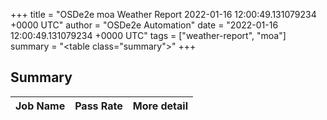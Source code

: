+++
title = "OSDe2e moa Weather Report 2022-01-16 12:00:49.131079234 +0000 UTC"
author = "OSDe2e Automation"
date = "2022-01-16 12:00:49.131079234 +0000 UTC"
tags = ["weather-report", "moa"]
summary = "<table class=\"summary\"></table>"
+++
## Summary

| Job Name | Pass Rate | More detail |
|----------|-----------|-------------|




